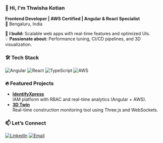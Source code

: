 ### 👋 Hi, I'm Thwisha Kotian  
**Frontend Developer | AWS Certified | Angular & React Specialist**  
📍 Bengaluru, India  

🚀 **I build:** Scalable web apps with real-time features and optimized UIs.  
💡 **Passionate about:** Performance tuning, CI/CD pipelines, and 3D visualization.  

### 🛠️ **Tech Stack**  
![Angular](https://img.shields.io/badge/Angular-DD0031?style=flat&logo=angular&logoColor=white)
![React](https://img.shields.io/badge/React-61DAFB?style=flat&logo=react&logoColor=black)
![TypeScript](https://img.shields.io/badge/TypeScript-3178C6?style=flat&logo=typescript&logoColor=white)
![AWS](https://img.shields.io/badge/AWS-FF9900?style=flat&logo=amazonaws&logoColor=white)

### 🔥 **Featured Projects**  
- **[IdentifyXpress](https://github.com/ThwishaKotian/IdentifyXpress)**  
  IAM platform with RBAC and real-time analytics (Angular + AWS).  
- **[3D Twin](https://github.com/ThwishaKotian/3D-Twin)**  
  Real-time construction monitoring tool using Three.js and WebSockets.  

### 📫 **Let’s Connect**  
[![LinkedIn](https://img.shields.io/badge/LinkedIn-0A66C2?style=flat&logo=linkedin&logoColor=white)](https://linkedin.com/in/thwisha)
[![Email](https://img.shields.io/badge/Email-D14836?style=flat&logo=gmail&logoColor=white)](mailto:thwishakotian00@gmail.com)
